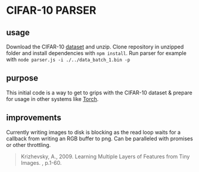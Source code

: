 CIFAR-10 PARSER
===============

## usage
Download the CIFAR-10 [dataset](http://www.cs.toronto.edu/~kriz/cifar-10-binary.tar.gz) and unzip. Clone repository in unzipped folder and install dependencies with `npm install`. Run parser for example with `node parser.js -i ./../data_batch_1.bin -p`

## purpose
This initial code is a way to get to grips with the CIFAR-10 dataset & prepare for usage in other systems like [Torch](http://torch.ch/).

## improvements
Currently writing images to disk is blocking as the read loop waits for a callback from writing an RGB buffer to png. Can be paralleled with promises or other throttling.

> Krizhevsky, A., 2009. Learning Multiple Layers of Features from Tiny Images. , p.1-60.
